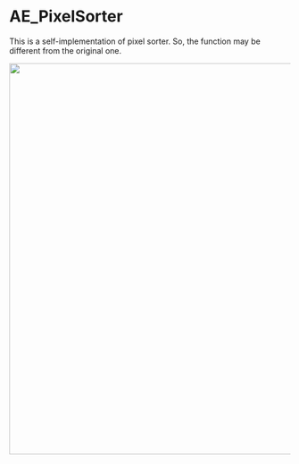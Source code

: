 # AE_PixelSorter
This is a self-implementation of pixel sorter.
So, the function may be different from the original one.

<img src="https://user-images.githubusercontent.com/31882231/121809537-1b4c1b80-cc98-11eb-9492-0e1d69ec306f.png" width="700">
